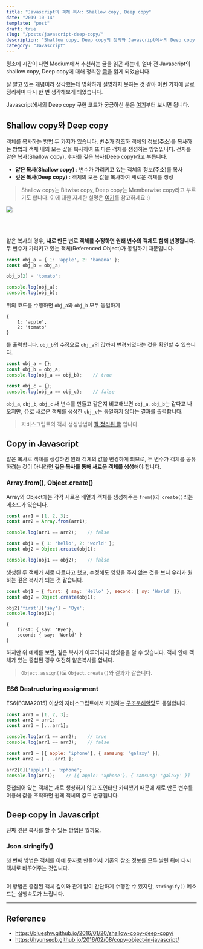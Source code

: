 ```yaml
---
title: "Javascript의 객체 복사: Shallow copy, Deep copy"
date: "2019-10-14"
template: "post"
draft: true
slug: "/posts/javascript-deep-copy/"
description: "Shallow copy, Deep copy의 정의와 Javascript에서의 Deep copy 방법을 정리한 글입니다."
category: "Javascript"
---
```


평소에 시간이 나면 Medium에서 추천하는 글을 읽곤 하는데, 얼마 전 Javascript의 shallow copy, Deep copy에 대해 정리한 [글](https://medium.com/@gamshan001/javascript-deep-copy-for-array-and-object-97e3d4bc401a)을 읽게 되었습니다.
 
 잘 알고 있는 개념이라 생각했는데 명확하게 설명하지 못하는 것 같아 이번 기회에 글로 정리하며 다시 한 번 생각해보게 되었습니다.

Javascript에서의 Deep copy 구현 코드가 궁금하신 분은 [여기](#deep-copy-in-javascript)부터 보시면 됩니다.

## Shallow copy와 Deep copy
객체를 복사하는 방법 두 가지가 있습니다. 변수가 참조하 객체의 정보(주소)를 복사하는 방법과 객체 내의 모든 값을 복사하여 또 다른 객체를 생성하는 방법입니다. 전자를 얕은 복사(Shallow copy), 후자를 깊은 복사(Deep copy)라고 부릅니다.

* **얕은 복사(Shallow copy)** : 변수가 가리키고 있는 객체의 정보(주소)를 복사
* **깊은 복사(Deep copy)** : 객체의 모든 값을 복사하여 새로운 객체를 생성

> Shallow copy는 Bitwise copy, Deep copy는 Memberwise copy라고 부르기도 합니다. 이에 대한 자세한 설명은 [여기](https://social.msdn.microsoft.com/Forums/vstudio/en-US/c9289b1c-c3ff-4498-a14d-4136693af7ac/shallow-copy-deep-copy-memberwise-copy-bitwise-copy?forum=vclanguage)를 참고하세요 :)

<img src="https://miro.medium.com/max/780/1*6fjXVjxrpLWB_U3Gkz51MQ.png" style="margin:auto; margin-bottom: 50px;">

얕은 복사의 경우, **새로 만든 변로 객체를 수정하면 원래 변수의 객체도 함께 변경됩니다.** 두 변수가 가리키고 있는 객체(Referenced Object)가 동일하기 때문입니다.

```js
const obj_a = { 1: 'apple', 2: 'banana' };
const obj_b = obj_a;

obj_b[2] = 'tomato';

console.log(obj_a);
console.log(obj_b);
```

위의 코드를 수행하면 `obj_a`와 `obj_b` 모두 동일하게

```
{
    1: 'apple',
    2: 'tomato'
}
```

를 출력합니다. `obj_b`의 수정으로 `obj_a`의 값까지 변경되었다는 것을 확인할 수 있습니다.

```js
const obj_a = {};
const obj_b = obj_a;
console.log(obj_a == obj_b);    // true

const obj_c = {};
console.log(obj_a == obj_c);    // false
```
`obj_a`, `obj_b`, `obj_c` 새 변수를 만들고 같은지 비교해보면 `obj_a`, `obj_b`는 같다고 나오지만, `{}`로 새로운 객체를 생성한 `obj_c`는 동일하지 않다는 결과를 출력합니다.

> 자바스크립트의 객체 생성방법이 [잘 정리된 글](https://hsp1116.tistory.com/10) 입니다.


## Copy in Javascript
얕은 복사로 객체를 생성하면 원래 객체의 값을 변경하게 되므로, 두 변수가 객체를 공유하려는 것이 아니라면 **깊은 복사를 통해 새로운 객체를 생성**해야 합니다.

### Array.from(), Object.create()
Array와 Object에는 각각 새로운 배열과 객체를 생성해주는 `from()`과 `create()`라는 메소드가 있습니다.
```js
const arr1 = [1, 2, 3];
const arr2 = Array.from(arr1);

console.log(arr1 == arr2);    // false
```

```js
const obj1 = { 1: 'hello', 2: 'world' };
const obj2 = Object.create(obj1);

console.log(obj1 == obj2);    // false
```

생성된 두 객체가 서로 다르다고 했고, 수정해도 영향을 주지 않는 것을 보니 우리가 원하는 깊은 복사가 되는 것 같습니다.

```js
const obj1 = { first: { say: 'Hello' }, second: { sy: 'World' }};
const obj2 = Object.create(obj1);

obj2['first']['say'] = 'Bye';
console.log(obj1);
```
```
{
    first: { say: 'Bye'},
    second: { say: 'World' }
}
```

하지만 위 예제를 보면, 깊은 복사가 이루어지지 않았음을 알 수 있습니다. 객체 안에 객체가 있는 중첩된 경우 여전히 얕은복사를 합니다.

> `Object.assign()`도 `Object.create()`와 결과가 같습니다.

### ES6 Destructuring assignment
ES6(ECMA2015) 이상의 자바스크립트에서 지원하는 [구조분해할당](https://developer.mozilla.org/ko/docs/Web/JavaScript/Reference/Operators/Destructuring_assignment)도 동일합니다. 

```js
const arr1 = [1, 2, 3];
const arr2 = arr1;
const arr3 = [...arr1];

console.log(arr1 == arr2);    // true
console.log(arr1 == arr3);    // false
```
```js
const arr1 = [{ apple: 'iphone'}, { samsung: 'galaxy' }];
const arr2 = [ ...arr1 ];

arr2[0]['apple'] = 'xphone';
console.log(arr1);    // [{ apple: 'xphone'}, { samsung: 'galaxy' }]
```

중첩되어 있는 객체는 새로 생성하지 않고 포인터만 카피했기 때문에 새로 만든 변수를 이용해 값을 조작하면 원래 객체의 값도 변경됩니다.

## Deep copy in Javascript
진짜 깊은 복사를 할 수 있는 방법은 뭘까요.

### Json.stringify()
첫 번째 방법은 객체를 아예 문자로 만들어서 기존의 참조 정보를 모두 날린 뒤에 다시 객체로 바꾸어주는 것입니다.

```js

```
이 방법은 중첩된 객체 깊이와 관계 없이 간단하게 수행할 수 있지만, `stringify()` 메소드는 실행속도가 느립니다.

***
## Reference
* https://blueshw.github.io/2016/01/20/shallow-copy-deep-copy/
* https://hyunseob.github.io/2016/02/08/copy-object-in-javascript/